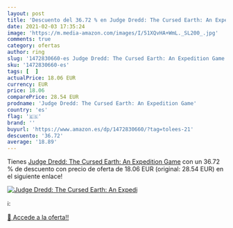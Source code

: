 ```yaml
---
layout: post
title: 'Descuento del 36.72 % en Judge Dredd: The Cursed Earth: An Expedi'
date: 2021-02-03 17:35:24
image: 'https://m.media-amazon.com/images/I/51XQvHA+WmL._SL200_.jpg'
comments: true
category: ofertas
author: ring
slug: '1472830660-es Judge Dredd: The Cursed Earth: An Expedition Game'
sku: '1472830660-es'
tags: [  ]
actualPrice: 18.06 EUR
currency: EUR
price: 18.06
comparePrice: 28.54 EUR
prodname: 'Judge Dredd: The Cursed Earth: An Expedition Game'
country: 'es'
flag: '🇪🇸'
brand: ''
buyurl: 'https://www.amazon.es/dp/1472830660/?tag=tolees-21'
descuento: '36.72'
average: '18.89'
---
```


Tienes [Judge Dredd: The Cursed Earth: An Expedition Game](https://www.amazon.es/dp/1472830660/?tag=tolees-21) con un 36.72 % de descuento con precio de oferta de 18.06 EUR (original: 28.54 EUR) en el siguiente enlace!

[![Judge Dredd: The Cursed Earth: An Expedi](https://m.media-amazon.com/images/I/51XQvHA+WmL._SL200_.jpg)](https://www.amazon.es/dp/1472830660/?tag=tolees-21)

ℹ️:


[🛒 Accede a la oferta!!](https://www.amazon.es/dp/1472830660/?tag=tolees-21)
